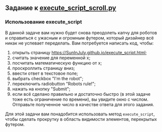 ## Задание к [execute_script_scroll.py](../execute_script_scroll.py)

### Использование execute_script

В данной задаче вам нужно будет снова преодолеть капчу для роботов и справиться с ужасным и огромным футером, который
дизайнер всё никак не успевает переделать. Вам потребуется написать код, чтобы:

1) открыть страницу https://SunInJuly.github.io/execute_script.html;
2) считать значение для переменной x;
3) посчитать математическую функцию от x;
4) проскроллить страницу вниз;
5) ввести ответ в текстовое поле;
6) выбрать checkbox "I'm the robot";
7) переключить radiobutton "Robots rule!";
8) нажать на кнопку "Submit";
9) если всё сделано правильно и достаточно быстро (в этой задаче тоже есть ограничение по времени), вы увидите окно с
   числом. Отправьте полученное число в качестве ответа для этого задания.

Для этой задачи вам понадобится использовать метод `execute_script`, чтобы сделать прокрутку в область видимости
элементов, перекрытых футером.
